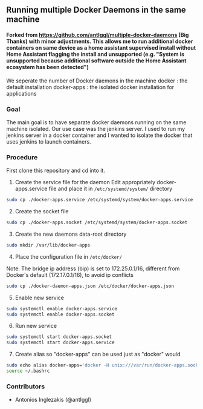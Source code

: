 ## Running multiple Docker Daemons in the same machine

#### Forked from https://github.com/antIggl/multiple-docker-daemons (Big Thanks) with minor adjustments. This allows me to run additional docker containers on same device as a home assistant supervised install without Home Assistant flagging the install and unsupported (e.g. "System is unsupported because additional software outside the Home Assistant ecosystem has been detected")

We seperate the number of Docker daemons in the machine
docker : the default installation
docker-apps : the isolated docker installation for applications

### Goal
The main goal is to have separate docker daemons running on the same machine isolated.
Our use case was the jenkins server. I used to run my jenkins server in a docker container and I wanted to isolate the docker that uses jenkins to launch containers.

### Procedure

First clone this repository and cd into it.

1. Create the service file for the daemon
Edit appropriately docker-apps.service file and place it in ```/etc/systemd/system/``` directory
``` bash
sudo cp ./docker-apps.service /etc/systemd/system/docker-apps.service
```
2. Create the socket file
``` bash
sudo cp ./docker-apps.socket /etc/systemd/system/docker-apps.socket
```
3. Create the new daemons data-root directory
``` bash
sudo mkdir /var/lib/docker-apps
```
4. Place the configuration file in ```/etc/docker/```

Note: The bridge ip address (bip) is set to 172.25.0.1/16, different from Docker's default (172.17.0.1/16), to avoid ip conflicts

```bash
sudo cp ./docker-daemon-apps.json /etc/docker/docker-apps.json
```
5. Enable new service
``` bash
sudo systemctl enable docker-apps.service
sudo systemctl enable docker-apps.socket
```
6. Run new service
``` bash
sudo systemctl start docker-apps.socket
sudo systemctl start docker-apps.service
```

7. Create alias so "docker-apps" can be used just as "docker" would
``` bash
sudo echo alias docker-apps='docker -H unix:///var/run/docker-apps.sock' >> ~/.bashrc
source ~/.bashrc
```

### Contributors
* Antonios Inglezakis (@antIggl)
